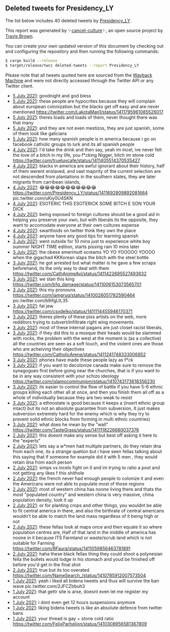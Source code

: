 ## Deleted tweets for Presidency_LY

The list below includes 40 deleted tweets by
[Presidency_LY](https://twitter.com/Presidency_LY).



This report was generated by ✨[cancel-culture](https://github.com/travisbrown/cancel-culture)✨,
an open source project by [Travis Brown](https://twitter.com/travisbrown).

You can create your own updated version of this document by checking out and configuring the
repository and then running the following commands:

```bash
$ cargo build --release
$ target/release/twcc deleted-tweets --report Presidency_LY
```

Please note that all tweets quoted here are sourced from the
[Wayback Machine](https://web.archive.org) and were not directly accessed through the Twitter API or
any Twitter client.

* [ 5 July 2021](https://web.archive.org/web/20210705004128/https://twitter.com/Presidency_LY/status/1411847278311231491): goodnight and god bless <!--1411847278311231491-->
* [ 5 July 2021](https://web.archive.org/web/20210705002806/https://twitter.com/Presidency_LY/status/1411841887074463747): these people are hypocrites because they will complain about european colonization but the blacks get off easy and are never mentioned https://twitter.com/LakotaMan1/status/1411795961085526017 <!--1411841887074463747-->
* [ 5 July 2021](https://web.archive.org/web/20210705000437/https://twitter.com/Presidency_LY/status/1411837532095004672): theres loads and loads of them, never thought there was that many <!--1411837756255440901-->
* [ 5 July 2021](https://web.archive.org/web/20210705000437/https://twitter.com/Presidency_LY/status/1411837532095004672): and they are not even mestizos, they are just spanish, some of them look like galicians <!--1411837625439244299-->
* [ 5 July 2021](https://web.archive.org/web/20210705000437/https://twitter.com/Presidency_LY/status/1411837532095004672): how many spanish people is in america because i go on facebook catholic groups to lurk and its all spanish people <!--1411837532095004672-->
* [ 4 July 2021](https://web.archive.org/web/20210704233909/https://twitter.com/Presidency_LY/status/1411830163248193536): I'd take the drink and then say, yeah im incel, ive never felt the love of a bitch in my life, you f*cking Nigger, bitch im stone cold https://twitter.com/trueluvcafe/status/1411405514370535427 <!--1411830163248193536-->
* [ 4 July 2021](https://web.archive.org/web/20210704202021/https://twitter.com/Presidency_LY/status/1411781229993734146): blacks in america are awful ignorant about their history, half of them werent enslaved, and vast majority of the current selection are not descended from plantations in the southern states,  they are later migrants from carribean islands, <!--1411781229993734146-->
* [ 4 July 2021](https://web.archive.org/web/20210704174533/https://twitter.com/Presidency_LY/status/1411742276737552387): 😂😂😂😂😂😂😂😂😂😂😂  https://twitter.com/Presidency_LY/status/1411692809892081664  pic.twitter.com/uKiy0U4SKN <!--1411742276737552387-->
* [ 4 July 2021](https://web.archive.org/web/20210704170307/https://twitter.com/Presidency_LY/status/1411731512945303554): ESOTERIC THIS ESOTERICK SOME BITCH E SON YOUR DICK <!--1411731512945303554-->
* [ 4 July 2021](https://web.archive.org/web/20210704164104/https://twitter.com/Presidency_LY/status/1411726627697049600): being exposed to foreign cultures should be a good aid in helping you preserve your own, but with liberals its the opposite, they want to accomodate everyone at their own cultures expense <!--1411726627697049600-->
* [ 4 July 2021](https://web.archive.org/web/20210704162224/https://twitter.com/Presidency_LY/status/1411720219211468801): swarthoids on twitter think they own the place <!--1411720219211468801-->
* [ 4 July 2021](https://web.archive.org/web/20210704113922/https://twitter.com/Presidency_LY/status/1411650418220937219): anyone have any good tips for learning spanish <!--1411650418220937219-->
* [ 3 July 2021](https://web.archive.org/web/20210703223403/https://twitter.com/Presidency_LY/status/1411451750071029761): went outside for 10 mins just to  experience white boy summer NIGHT TIME edition, starts pissing rain 10 mins later <!--1411451750071029761-->
* [ 3 July 2021](https://web.archive.org/web/20210703204558/https://twitter.com/Presidency_LY/status/1411423265751552004): the obese amerimutt screams YO YO YOOOOO YOOOO when the gigachad KKKorean slaps the bitch with the steel bottle <!--1411425632542670857-->
* [ 3 July 2021](https://web.archive.org/web/20210703204558/https://twitter.com/Presidency_LY/status/1411423265751552004): he got arrested but what matter is he gave a few scraps beforehand, its the only way to deal with them https://twitter.com/CathAnimeAvi/status/1411422695527493632 <!--1411423265751552004-->
* [ 3 July 2021](https://web.archive.org/web/20210703172626/https://twitter.com/Presidency_LY/status/1411375152068239361): we stan this king https://twitter.com/b1g_damage/status/1411006153073565701 <!--1411375152068239361-->
* [ 3 July 2021](https://web.archive.org/web/20210704081604/https://twitter.com/Presidency_LY/status/1411358244140990466): this my pronouns  https://twitter.com/iamgrug/status/1410028051782590464  pic.twitter.com/b9ifgLtL35 <!--1411358244140990466-->
* [ 3 July 2021](https://web.archive.org/web/20210703153810/https://twitter.com/Presidency_LY/status/1411347775330136069): fat jew https://twitter.com/csydelko/status/1411114455946170371 <!--1411347775330136069-->
* [ 3 July 2021](https://web.archive.org/web/20210703153349/https://twitter.com/Presidency_LY/status/1411346763001257986): theres plenty of these piss artists on the web, more redditors trying to subvert/infiltrate right wing movements <!--1411347142023712769-->
* [ 3 July 2021](https://web.archive.org/web/20210703153349/https://twitter.com/Presidency_LY/status/1411346763001257986): most of these internat pagans are just closet racist liberals, <!--1411346763001257986-->
* [ 3 July 2021](https://web.archive.org/web/20210703124135/https://twitter.com/Presidency_LY/status/1411303009938776067): if they did this to a mosque their heads would be slammed with rocks, the problem with the west at the moment is (as a collective) all the countries are seen as a soft touch, and the violent ones are those who are acheiving their objectives https://twitter.com/CatholicArena/status/1411241748333006852 <!--1411303009938776067-->
* [ 3 July 2021](https://web.archive.org/web/20210703122907/https://twitter.com/Presidency_LY/status/1411300100245233669): phones have made these people lazy as f*ck <!--1411300100245233669-->
* [ 3 July 2021](https://web.archive.org/web/20210703035432/https://twitter.com/Presidency_LY/status/1411170607228755968): if you want to decolonize canada make sure to remove the synagogues first before going near the churches,   that is if you want to be in any way consistent with your schizo ideology https://twitter.com/islamocommunism/status/1410743173618356230 <!--1411170607228755968-->
* [ 3 July 2021](https://web.archive.org/web/20210703075526/https://twitter.com/Presidency_LY/status/1411169791306522627): its easier to control the flow of battle if you have 5-6 ethnic groups killing each other all at once, and then you finish them all off as a whole of individually because they are two weak to resist <!--1411169932751036424-->
* [ 3 July 2021](https://web.archive.org/web/20210703075526/https://twitter.com/Presidency_LY/status/1411169791306522627): a ethnostate is good because it keeps a (insert ethnic group intact) but its not an absolute guarantee from subversion, It just makes subversion extremely hard for the enemy which is why they try to prevent solid ethnic blocks from forming in multi ethnic countries) <!--1411169791306522627-->
* [ 3 July 2021](https://web.archive.org/web/20210703010751/https://twitter.com/Presidency_LY/status/1411129001318531086): what does he mean by the "wall" https://twitter.com/TasteGrass/status/1411118226680037376 <!--1411129001318531086-->
* [ 2 July 2021](https://web.archive.org/web/20210702234508/https://twitter.com/Presidency_LY/status/1411108439217037313): this doesnt make any sense but best off asking it here to the "experts" <!--1411108585036255232-->
* [ 2 July 2021](https://web.archive.org/web/20210702234508/https://twitter.com/Presidency_LY/status/1411108439217037313): lets say a w*men had multiple partners, do they retain dna from each one, its a strange quetion but i have seen fellas talking about this saying that if someone for example did it with 5 men , they would retain dna from each person <!--1411108439217037313-->
* [ 2 July 2021](https://web.archive.org/web/20210702235120/https://twitter.com/Presidency_LY/status/1411107663186911237): simps vs incels fight on tl and im trying to ratio a post and not getting any likes f this shithole <!--1411107663186911237-->
* [ 2 July 2021](https://web.archive.org/web/20210703001505/https://twitter.com/Presidency_LY/status/1411098900602273792): the french never had enough people to colonize it and even the Americans were not able to populate most of those regions <!--1411100531364347907-->
* [ 2 July 2021](https://web.archive.org/web/20210703001505/https://twitter.com/Presidency_LY/status/1411098900602273792): most of western china has noone living there and thats the most "populated country" and western china is very massive,  china population density, look it up <!--1411099690603630596-->
* [ 2 July 2021](https://web.archive.org/web/20210703001505/https://twitter.com/Presidency_LY/status/1411098900602273792): or for planting crops and other things,  you wouldnt be able to fit central america in there, and also the birthrate of central americans wouldn't be able to match the land mass regardless of it being high or not <!--1411099460252405760-->
* [ 2 July 2021](https://web.archive.org/web/20210703001505/https://twitter.com/Presidency_LY/status/1411098900602273792): these fellas look at maps once and then equate it so where population centres are, Half of that land in the middle of america has noone in it because ITS Farmland or waste/scrub land which is not suitable for Farming https://twitter.com/RFaura/status/1411059856463781891 <!--1411098900602273792-->
* [ 2 July 2021](https://web.archive.org/web/20210702194639/https://twitter.com/Presidency_LY/status/1411048436812578817): haha  these black fellas thing they could shoot a polynesian fella the bullets would lodge in his stomach and youd be finished off before you'd get in the final shot <!--1411048436812578817-->
* [ 2 July 2021](https://web.archive.org/web/20210702153939/https://twitter.com/Presidency_LY/status/1410986058657894416): true but its too overated https://twitter.com/NameSearch_/status/1410785912007573504 <!--1410986058657894416-->
* [ 1 July 2021](https://web.archive.org/web/20210701224923/https://twitter.com/Presidency_LY/status/1410732043571322880): yeah i liked all bidens tweets and thus will survive the ban wave pic.twitter.com/2JFCZbbuh3 <!--1410732043571322880-->
* [ 1 July 2021](https://web.archive.org/web/20210701230218/https://twitter.com/Presidency_LY/status/1410723804809027590): that gettr site is arse, doesnt even let me register my account <!--1410723804809027590-->
* [ 1 July 2021](https://web.archive.org/web/20210701230708/https://twitter.com/Presidency_LY/status/1410696709269868548): i dont even get 12 hours suspensions anymore <!--1410696786071728130-->
* [ 1 July 2021](https://web.archive.org/web/20210701230708/https://twitter.com/Presidency_LY/status/1410696709269868548): liking bidens tweets is like an absolute defence from twitter bans <!--1410696709269868548-->
* [ 1 July 2021](https://web.archive.org/web/20210701171923/https://twitter.com/Presidency_LY/status/1410610461284786183): your thread is gay + stone cold ratio https://twitter.com/FelixParhelion/status/1410308956581367809 <!--1410610461284786183-->
